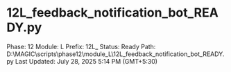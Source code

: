 # 12L_feedback_notification_bot_READY.py

Phase: 12
Module: L
Prefix: 12L_
Status: Ready
Path: D:\MAGIC\scripts\phase12\module_L\12L_feedback_notification_bot_READY.py
Last Updated: July 28, 2025 5:14 PM (GMT+5:30)